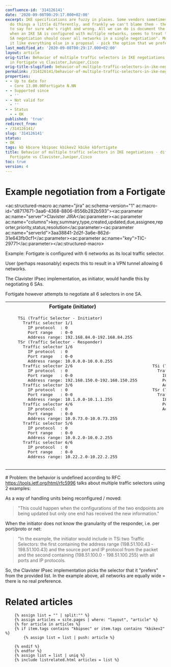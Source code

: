 ```yaml
---
confluence-id: '314126141'
date: '2020-09-08T00:29:17.000+02:00'
excerpt: IKE specifications are fuzzy in places. Some vendors sometimes choose to
  do things a little differently, and frankly we can't blame them - there's no way
  to say for sure who's right and wrong. All we can do is document the differences.Fortigate,
  when an IKE SA is configured with multiple networks, seems to treat them like "this
  SA negotiation should cover all networks in a single negotiation". Most others treat
  it like everything else in a proposal - pick the option that we prefer.
last_modified_at: '2020-09-08T00:29:17.000+02:00'
layout: article
orig-title: Behavior of multiple traffic selectors in IKE negotiations - differences
  in Fortigate vs Clavister,Juniper,Cisco
orig-title-slugified: behavior-of-multiple-traffic-selectors-in-ike-negotiations---differences-in-fortigate-vs-clavister-juniper-cisco
permalink: /314126141/behavior-of-multiple-traffic-selectors-in-ike-negotiations---differences-in-fortigate-vs-clavister-juniper-cisco
properties:
- - Up to date for
  - Core 13.00.00Fortigate N.NN
- - Supported since
  - ''
- - Not valid for
  - ''
- - Status
  - - OK
published: 'true'
redirect_from:
- /314126141/
slug: '314126141'
status:
- OK
tags: kb kbcore kbipsec kbikev2 kbike kbfortigate
title: Behavior of multiple traffic selectors in IKE negotiations - differences in
  Fortigate vs Clavister,Juniper,Cisco
toc: true
version: 4
---
```


# Example negotiation from a Fortigate
<ac:structured-macro ac:name="jira" ac:schema-version="1" ac:macro-id="d8717671-3aa6-4368-8806-8556b282b593"><ac:parameter ac:name="server">Clavister JIRA</ac:parameter><ac:parameter ac:name="columns">key,summary,type,created,updated,due,assignee,reporter,priority,status,resolution</ac:parameter><ac:parameter ac:name="serverId">3aa38841-2d2f-3a6e-862d-31e643fb0cf1</ac:parameter><ac:parameter ac:name="key">TIC-29771</ac:parameter></ac:structured-macro>

Example: Fortigate is configured with 6 networks as its local traffic selector.

User (perhaps reasonably) expects this to result in a VPN tunnel allowing 6 networks.

The Clavister IPsec implementation, as initiator, would handle this by negotiating 6 SAs.

Fortigate however attempts to negotiate all 6 selectors in one SA.

<table class="wrapped"><colgroup> <col/> <col/> </colgroup><tbody><tr><th>Fortigate (initiator)</th><th>Clavister (responder)</th></tr><tr><td><pre>    TSi (Traffic Selector - Initiator)
      Traffic selector 1/1
        IP protocol  : 0
        Port range   : 0-0
        Address range: 192.168.84.0-192.168.84.255
    TSr (Traffic Selector - Responder)
      Traffic selector 1/6
        IP protocol  : 0
        Port range   : 0-0
        Address range: 10.0.0.0-10.0.0.255
      Traffic selector 2/6
        IP protocol  : 0
        Port range   : 0-0
        Address range: 192.168.150.0-192.168.150.255
      Traffic selector 3/6
        IP protocol  : 0
        Port range   : 0-0
        Address range: 10.1.0.0-10.1.1.255
      Traffic selector 4/6
        IP protocol  : 0
        Port range   : 0-0
        Address range: 10.0.73.0-10.0.73.255
      Traffic selector 5/6
        IP protocol  : 0
        Port range   : 0-0
        Address range: 10.0.2.0-10.0.2.255
      Traffic selector 6/6
        IP protocol  : 0
        Port range   : 0-0
        Address range: 10.22.2.0-10.22.2.255
              </pre></td><td><pre>    TSi (Traffic Selector - Initiator)
      Traffic selector 1/1
        IP protocol  : 0
        Port range   : 0-0
        Address range: 192.168.84.0-192.168.84.255
    TSr (Traffic Selector - Responder)
      Traffic selector 1/1
        IP protocol  : 0
        Port range   : 0-0
        Address range: 10.0.2.0-10.0.2.255
            </pre></td></tr></tbody></table># Problem: the behavior is undefined according to RFC
<a href="https://tools.ietf.org/html/rfc5996">https://tools.ietf.org/html/rfc5996</a> talks about multiple traffic selectors using 2 examples:

As a way of handling units being reconfigured / moved:

<blockquote>"This could happen when the configurations of the two endpoints are being updated but only one end has received the new information."

</blockquote>When the initiator does not know the granularity of the responder, i.e. per port/proto or net:

<blockquote>"In the example, the initiator would include in TSi two Traffic Selectors: the first containing the address range (198.51.100.43 - 198.51.100.43) and the source port and IP protocol from the packet and the second containing (198.51.100.0 - 198.51.100.255) with all ports and IP protocols.

</blockquote>So, the Clavister IPsec implementation picks the selector that it "prefers" from the provided list. In the example above, all networks are equally wide = there is no real preference.




# Related articles

        {% assign list = "" | split:"" %}
        {% assign articles = site.pages | where: "layout", "article" %}
        {% for article in articles %}
        {% if item.tags contains "kbipsec" or item.tags contains "kbikev2" %}
            {% assign list = list | push: article %}
            
        {% endif %}
        {% endfor %}
        {% assign list = list | uniq %}
        {% include listrelated.html articles = list %}